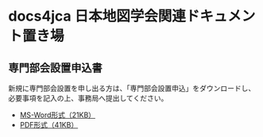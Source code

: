 # docs4jca 日本地図学会関連ドキュメント置き場

## 専門部会設置申込書
新規に専門部会設置を申し出る方は、「専門部会設置申込」をダウンロードし、必要事項を記入の上、事務局へ提出してください。

- [MS-Word形式（21KB）](https://github.com/japancartographersassociation/docs4jca/blob/master/senmon_mousikomi.pdf)
- [PDF形式（41KB）](https://github.com/japancartographersassociation/docs4jca/blob/master/senmon_mousikomi_w.doc)
